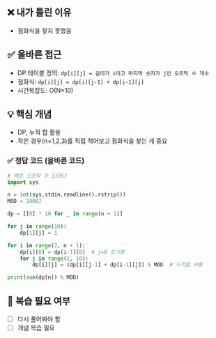 
## ❌ 내가 틀린 이유
- 점화식을 찾지 못했음

## ✅ 올바른 접근
- DP 테이블 정의: `dp[i][j] = 길이가 i이고 마지막 숫자가 j인 오르막 수 개수`
- 점화식: `dp[i][j] = dp[i][j-1] + dp[i-1][j]`
- 시간복잡도: O(N×10)

## 💡 핵심 개념
- DP, 누적 합 활용
- 작은 경우(n=1,2,3)를 직접 적어보고 점화식을 찾는 게 중요

### ✅ 정답 코드 (올바른 코드)
```python
# 백준 오르막 수 11057
import sys

n = int(sys.stdin.readline().rstrip())
MOD = 10007

dp = [[0] * 10 for _ in range(n + 1)]

for j in range(10):
    dp[1][j] = 1

for i in range(2, n + 1):
    dp[i][0] = dp[i-1][0]  # j=0 초기화
    for j in range(1, 10):
        dp[i][j] = (dp[i][j-1] + dp[i-1][j]) % MOD  # 누적합 사용

print(sum(dp[n]) % MOD)
```

## 🔄 복습 필요 여부
- [ ] 다시 풀어봐야 함  
- [ ] 개념 복습 필요  